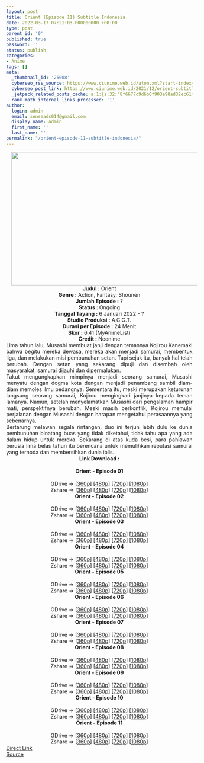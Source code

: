 ```yaml
---
layout: post
title: Orient (Episode 11) Subtitle Indonesia
date: 2022-03-17 07:21:03.000000000 +00:00
type: post
parent_id: '0'
published: true
password: ''
status: publish
categories:
- Anime
tags: []
meta:
  _thumbnail_id: '25008'
  cyberseo_rss_source: https://www.ciunime.web.id/atom.xml?start-index=1
  cyberseo_post_link: https://www.ciunime.web.id/2021/12/orient-subtitle-indonesia.html
  _jetpack_related_posts_cache: a:1:{s:32:"8f6677c9d6b0f903e98ad32ec61f8deb";a:2:{s:7:"expires";i:1647623819;s:7:"payload";a:3:{i:0;a:1:{s:2:"id";i:23291;}i:1;a:1:{s:2:"id";i:22638;}i:2;a:1:{s:2:"id";i:24901;}}}}
  rank_math_internal_links_processed: '1'
author:
  login: admin
  email: senseads014@gmail.com
  display_name: admin
  first_name: ''
  last_name: ''
permalink: "/orient-episode-11-subtitle-indonesia/"
---
```

<div class="separator" style="clear: both; text-align: center;"><a href="https://blogger.googleusercontent.com/img/a/AVvXsEibPZlRYne1-TjpbiSJHQTiRj1Aw5iw4zTCGcDrz7TZ5cqV0NvZPchZDgNJSIgvLh0n-3rxfwlpVMZtiyEkOlNA0dXlGdVTzoi0ArKR8wDtt46WmVsjFYugl36KfNGl055y2Dxm8z0560njrdz0-NMw2-CrldM7D9JcbW56qlJFbx6n3NgAVPtQHkvC=s1280" style="margin-left: 1em; margin-right: 1em;"><img border="0" data-original-height="720" data-original-width="1280" height="360" src="{{ site.baseurl }}/assets/2022/03/AVvXsEibPZlRYne1-TjpbiSJHQTiRj1Aw5iw4zTCGcDrz7TZ5cqV0NvZPchZDgNJSIgvLh0n-3rxfwlpVMZtiyEkOlNA0dXlGdVTzoi0ArKR8wDtt46WmVsjFYugl36KfNGl055y2Dxm8z0560njrdz0-NMw2-CrldM7D9JcbW56qlJFbx6n3NgAVPtQHkvC=w640-h360" width="640" /></a></div>
<div class="separator" style="clear: both; text-align: center;"></div>
<div style="text-align: center;"><b>Judul</b><b><b> </b>:</b> Orient</div>
<div style="text-align: center;"><b><b>Genre :</b></b> Action, Fantasy, Shounen</div>
<div style="text-align: center;"><b>Jumlah Episode :</b> ?<br /><b>Status :&nbsp;</b>Ongoing<br /><b>Tanggal Tayang :</b> 6 Januari 2022 - ?<br /><b>Studio Produksi :</b>&nbsp;A.C.G.T.<br /><b>Durasi per Episode :</b> 24 Menit</div>
<div style="text-align: center;"><b>Skor :</b> 6.41 (MyAnimeList)</div>
<div style="text-align: center;"><b>Credit :</b>&nbsp;Neonime</div>
<div style="text-align: center;"></div>
<div style="text-align: justify;">
<div>Lima tahun lalu, Musashi membuat janji dengan temannya Kojirou Kanemaki bahwa begitu mereka dewasa, mereka akan menjadi samurai, membentuk liga, dan melakukan misi pembunuhan setan. Tapi sejak itu, banyak hal telah berubah. Dengan setan yang sekarang dipuji dan disembah oleh masyarakat, samurai dijauhi dan dipermalukan.</div>
<div></div>
<div>Takut mengungkapkan mimpinya menjadi seorang samurai, Musashi menyatu dengan dogma kota dengan menjadi penambang sambil diam-diam memoles ilmu pedangnya. Sementara itu, meski merupakan keturunan langsung seorang samurai, Kojirou mengingkari janjinya kepada teman lamanya. Namun, setelah menyelamatkan Musashi dari pengalaman hampir mati, perspektifnya berubah. Meski masih berkonflik, Kojirou memulai perjalanan dengan Musashi dengan harapan mengetahui perasaannya yang sebenarnya.</div>
<div></div>
<div>Bertarung melawan segala rintangan, duo ini terjun lebih dulu ke dunia pembunuhan binatang buas yang tidak diketahui, tidak tahu apa yang ada dalam hidup untuk mereka. Sekarang di atas kuda besi, para pahlawan berusia lima belas tahun itu berencana untuk memulihkan reputasi samurai yang ternoda dan membersihkan dunia iblis.</div>
</div>
<div style="text-align: justify;"></div>
<div style="text-align: justify;"></div>
<div style="text-align: center;">
<div style="text-align: center;">
<div style="text-align: left;">
<div style="text-align: center;"><b>Link Download :</b></div>
<div style="text-align: center;"><b><br /></b></div>
<div style="text-align: center;"><span style="text-align: left;"><b>Orient&nbsp;</b></span><b>- Episode 01</b></div>
<div style="text-align: center;"><b><br /></b></div>
<div style="text-align: center;">GDrive =&gt; [<a href="https://acefile.co/f/64510617/oploverz-fan-orn-01-mp4-360p-mp4" target="_blank" rel="noopener">360p</a>] [<a href="https://acefile.co/f/64513558/neonime_orn_01-480p-zip" target="_blank" rel="noopener">480p</a>] [<a href="https://acefile.co/f/64513976/neonime_orn_01-720p-zip" target="_blank" rel="noopener">720p</a>] [<a href="https://acefile.co/f/64513641/neonime_orn_01-1080p-zip" target="_blank" rel="noopener">1080p</a>]</div>
<div style="text-align: center;">Zshare =&gt; [<a href="https://www60.zippyshare.com/v/hP5dmrv0/file.html" target="_blank" rel="noopener">360p</a>] [<a href="https://www16.zippyshare.com/v/2NHHzDg3/file.html" target="_blank" rel="noopener">480p</a>] [<a href="https://www57.zippyshare.com/v/Qj8pg7rg/file.html" target="_blank" rel="noopener">720p</a>] [<a href="https://www71.zippyshare.com/v/Vt7n45yN/file.html" target="_blank" rel="noopener">1080p</a>]</div>
<div style="text-align: center;"></div>
<div style="text-align: center;">
<div><span style="text-align: left;"><b>Orient&nbsp;</b></span><b>- Episode 02</b></div>
<div><b><br /></b></div>
<div>GDrive =&gt; [<a href="https://www.mp4upload.com/zsp6gfnvz5fo" target="_blank" rel="noopener">360p</a>] [<a href="https://acefile.co/f/65123557/neonime_orn-02-480p-zip" target="_blank" rel="noopener">480p</a>] [<a href="https://acefile.co/f/65123861/neonime_orn-02-720p-zip" target="_blank" rel="noopener">720p</a>] [<a href="https://acefile.co/f/65125015/neonime_orn-02-1080p-zip" target="_blank" rel="noopener">1080p</a>]</div>
<div>Zshare =&gt; [<a href="https://www87.zippyshare.com/v/Gbz4FqfJ/file.html" target="_blank" rel="noopener">360p</a>] [<a href="https://www112.zippyshare.com/v/NAKbORfB/file.html" target="_blank" rel="noopener">480p</a>] [<a href="https://www99.zippyshare.com/v/iSxWDdVc/file.html" target="_blank" rel="noopener">720p</a>] [<a href="https://www76.zippyshare.com/v/WBoakGdr/file.html" target="_blank" rel="noopener">1080p</a>]</div>
<div></div>
<div>
<div><span style="text-align: left;"><b>Orient&nbsp;</b></span><b>- Episode 03</b></div>
<div><b><br /></b></div>
<div>GDrive =&gt; [<a href="https://www.mp4upload.com/jovchx60egzv" target="_blank" rel="noopener">360p</a>] [<a href="https://acefile.co/f/65755352/neonime_orn-03-480p-zip" target="_blank" rel="noopener">480p</a>] [<a href="https://acefile.co/f/65755340/neonime_orn-03-720p-zip" target="_blank" rel="noopener">720p</a>] [<a href="https://acefile.co/f/65756933/neonime_orn-03-1080p-zip" target="_blank" rel="noopener">1080p</a>]</div>
<div>Zshare =&gt; [<a href="https://www24.zippyshare.com/v/M6SI7ElD/file.html" target="_blank" rel="noopener">360p</a>] [<a href="https://www96.zippyshare.com/v/6YGkfsWS/file.html" target="_blank" rel="noopener">480p</a>] [<a href="https://www40.zippyshare.com/v/vzlWsrML/file.html" target="_blank" rel="noopener">720p</a>] [<a href="https://www62.zippyshare.com/v/tf15DqbV/file.html" target="_blank" rel="noopener">1080p</a>]</div>
</div>
<div></div>
<div>
<div><span style="text-align: left;"><b>Orient&nbsp;</b></span><b>- Episode 04</b></div>
<div><b><br /></b></div>
<div>GDrive =&gt; [<a href="https://acefile.co/f/66356490/oploverz-fan-orn-04-mp4-360p-mp4" target="_blank" rel="noopener">360p</a>] [<a href="https://acefile.co/f/66362681/neonime_orn-04-480p-zip" target="_blank" rel="noopener">480p</a>] [<a href="https://acefile.co/f/66362848/neonime_orn-04-720p-zip" target="_blank" rel="noopener">720p</a>] [<a href="https://acefile.co/f/66362671/neonime_orn-04-1080p-zip" target="_blank" rel="noopener">1080p</a>]</div>
<div>Zshare =&gt; [<a href="https://www107.zippyshare.com/v/oBnoTQpE/file.html" target="_blank" rel="noopener">360p</a>] [<a href="https://www65.zippyshare.com/v/VqRAwR6o/file.html" target="_blank" rel="noopener">480p</a>] [<a href="https://www106.zippyshare.com/v/Tc7j1hCC/file.html" target="_blank" rel="noopener">720p</a>] [<a href="https://www23.zippyshare.com/v/InTJU6rJ/file.html" target="_blank" rel="noopener">1080p</a>]</div>
</div>
<div></div>
<div>
<div><span style="text-align: left;"><b>Orient&nbsp;</b></span><b>- Episode 05</b></div>
<div><b><br /></b></div>
<div>GDrive =&gt; [<a href="https://acefile.co/f/66964036/oploverz-fan-orn-05-mp4-360p-mp4" target="_blank" rel="noopener">360p</a>] [<a href="https://acefile.co/f/66965890/neonime_orn-05-480p-zip" target="_blank" rel="noopener">480p</a>] [<a href="https://acefile.co/f/66966370/neonime_orn-05-720p-zip" target="_blank" rel="noopener">720p</a>] [<a href="https://acefile.co/f/66966121/neonime_orn-05-1080p-zip" target="_blank" rel="noopener">1080p</a>]</div>
<div>Zshare =&gt; [<a href="https://www10.zippyshare.com/v/TYlwiKLE/file.html" target="_blank" rel="noopener">360p</a>] [<a href="https://www25.zippyshare.com/v/pkwIW943/file.html" target="_blank" rel="noopener">480p</a>] [<a href="https://www99.zippyshare.com/v/sejzrQn5/file.html" target="_blank" rel="noopener">720p</a>] [<a href="https://www67.zippyshare.com/v/brZqQtG9/file.html" target="_blank" rel="noopener">1080p</a>]</div>
</div>
<div></div>
<div>
<div><span style="text-align: left;"><b>Orient&nbsp;</b></span><b>- Episode 06</b></div>
<div><b><br /></b></div>
<div>GDrive =&gt; [<a href="https://acefile.co/f/67558016/oploverz-fan-orn-06-mp4-360p-mp4" target="_blank" rel="noopener">360p</a>] [<a href="https://acefile.co/f/67557931/neonime_orn-06-480p-zip" target="_blank" rel="noopener">480p</a>] [<a href="https://acefile.co/f/67558157/neonime_orn-06-720p-zip" target="_blank" rel="noopener">720p</a>] [<a href="https://acefile.co/f/67558447/neonime_orn-06-1080p-zip" target="_blank" rel="noopener">1080p</a>]</div>
<div>Zshare =&gt; [<a href="https://www27.zippyshare.com/v/1s0o0Qtu/file.html" target="_blank" rel="noopener">360p</a>] [<a href="https://www118.zippyshare.com/v/4ex8WEWr/file.html" target="_blank" rel="noopener">480p</a>] [<a href="https://www32.zippyshare.com/v/pNLhAkwb/file.html" target="_blank" rel="noopener">720p</a>] [<a href="https://www70.zippyshare.com/v/aTEzPPCz/file.html" target="_blank" rel="noopener">1080p</a>]</div>
</div>
<div></div>
<div>
<div><span style="text-align: left;"><b>Orient&nbsp;</b></span><b>- Episode 07</b></div>
<div><b><br /></b></div>
<div>GDrive =&gt; [<a href="https://acefile.co/f/68159007/oploverz-fan-orn-07-mp4-360p-mp4" target="_blank" rel="noopener">360p</a>] [<a href="https://acefile.co/f/68159428/neonime_orn-07-480p-zip" target="_blank" rel="noopener">480p</a>] [<a href="https://acefile.co/f/68159613/neonime_orn-07-720p-zip" target="_blank" rel="noopener">720p</a>] [<a href="https://acefile.co/f/68160220/neonime_orn-07-1080p-zip" target="_blank" rel="noopener">1080p</a>]</div>
<div>Zshare =&gt; [<a href="https://www105.zippyshare.com/v/C0XCQZcI/file.html" target="_blank" rel="noopener">360p</a>] [<a href="https://www93.zippyshare.com/v/cR2cULyD/file.html" target="_blank" rel="noopener">480p</a>] [<a href="https://www84.zippyshare.com/v/t6QzwyWC/file.html" target="_blank" rel="noopener">720p</a>] [<a href="https://www26.zippyshare.com/v/c9p9u0QZ/file.html" target="_blank" rel="noopener">1080p</a>]</div>
</div>
<div></div>
<div>
<div><span style="text-align: left;"><b>Orient&nbsp;</b></span><b>- Episode 08</b></div>
<div><b><br /></b></div>
<div>GDrive =&gt; [<a href="https://acefile.co/f/68754295/oploverz-fan-orn-08-mp4-360p-mp4" target="_blank" rel="noopener">360p</a>] [<a href="https://acefile.co/f/68754454/neonime_orn-08-480p-zip" target="_blank" rel="noopener">480p</a>] [<a href="https://acefile.co/f/68754616/neonime_orn-08-720p-zip" target="_blank" rel="noopener">720p</a>] [<a href="https://acefile.co/f/68755591/neonime_orn-08-1080p-zip" target="_blank" rel="noopener">1080p</a>]</div>
<div>Zshare =&gt; [<a href="https://www57.zippyshare.com/v/N5Sv7xrs/file.html" target="_blank" rel="noopener">360p</a>] [<a href="https://www55.zippyshare.com/v/1HeZrQFw/file.html" target="_blank" rel="noopener">480p</a>] [<a href="https://www103.zippyshare.com/v/cvksIuxx/file.html" target="_blank" rel="noopener">720p</a>] [<a href="https://www87.zippyshare.com/v/wgnnGdiP/file.html" target="_blank" rel="noopener">1080p</a>]</div>
</div>
<div></div>
<div>
<div><span style="text-align: left;"><b>Orient&nbsp;</b></span><b>- Episode 09</b></div>
<div><b><br /></b></div>
<div>GDrive =&gt; [<a href="https://acefile.co/f/69281971/orn-9-360p-samehadaku-care-mp4" target="_blank" rel="noopener">360p</a>] [<a href="https://acefile.co/f/69281979/orn-9-480p-samehadaku-care-mp4" target="_blank" rel="noopener">480p</a>] [<a href="https://acefile.co/f/69282286/orn-9-mp4hd-samehadaku-care-mp4" target="_blank" rel="noopener">720p</a>] [<a href="https://acefile.co/f/69282815/orn-9-fullhd-samehadaku-care-mp4" target="_blank" rel="noopener">1080p</a>]</div>
<div>Zshare =&gt; [<a href="https://www83.zippyshare.com/v/uD155RJr/file.html" target="_blank" rel="noopener">360p</a>] [<a href="https://www83.zippyshare.com/v/X2Rdj6WY/file.html" target="_blank" rel="noopener">480p</a>] [<a href="https://www102.zippyshare.com/v/oZ2AIeUe/file.html" target="_blank" rel="noopener">720p</a>] [<a href="https://www12.zippyshare.com/v/dKWSTG0o/file.html" target="_blank" rel="noopener">1080p</a>]</div>
</div>
<div></div>
<div>
<div><span style="text-align: left;"><b>Orient&nbsp;</b></span><b>- Episode 10</b></div>
<div><b><br /></b></div>
<div>GDrive =&gt; [<a href="https://acefile.co/f/69800733/orn-10-360p-samehadaku-care-mp4" target="_blank" rel="noopener">360p</a>] [<a href="https://acefile.co/f/69800738/orn-10-480p-samehadaku-care-mp4" target="_blank" rel="noopener">480p</a>] [<a href="https://acefile.co/f/69801000/orn-10-mp4hd-samehadaku-care-mp4" target="_blank" rel="noopener">720p</a>] [<a href="https://acefile.co/f/69801787/orn-10-fullhd-samehadaku-care-mp4" target="_blank" rel="noopener">1080p</a>]</div>
<div>Zshare =&gt; [<a href="https://www69.zippyshare.com/v/1Zj41gt8/file.html" target="_blank" rel="noopener">360p</a>] [<a href="https://www69.zippyshare.com/v/efns8St3/file.html" target="_blank" rel="noopener">480p</a>] [<a href="https://www76.zippyshare.com/v/Vy3esDCJ/file.html" target="_blank" rel="noopener">720p</a>] [<a href="https://www8.zippyshare.com/v/2jbjyOGV/file.html" target="_blank" rel="noopener">1080p</a>]</div>
</div>
<div></div>
<div>
<div><span style="text-align: left;"><b>Orient&nbsp;</b></span><b>- Episode 11</b></div>
<div><b><br /></b></div>
<div>GDrive =&gt; [<a href="https://acefile.co/f/70344422/orn-11-360p-samehadaku-care-mp4" target="_blank" rel="noopener">360p</a>] [<a href="https://acefile.co/f/70344430/orn-11-480p-samehadaku-care-mp4" target="_blank" rel="noopener">480p</a>] [<a href="https://acefile.co/f/70344439/orn-11-mp4hd-samehadaku-care-mp4" target="_blank" rel="noopener">720p</a>] [<a href="https://acefile.co/f/70344438/orn-11-fullhd-samehadaku-care-mp4" target="_blank" rel="noopener">1080p</a>]</div>
<div>Zshare =&gt; [<a href="https://www86.zippyshare.com/v/GNCPaW0A/file.html" target="_blank" rel="noopener">360p</a>] [<a href="https://www86.zippyshare.com/v/GSiUtfbh/file.html" target="_blank" rel="noopener">480p</a>] [<a href="https://www86.zippyshare.com/v/r7OjzxlN/file.html" target="_blank" rel="noopener">720p</a>] [<a href="https://www86.zippyshare.com/v/9CwLAJ5i/file.html" target="_blank" rel="noopener">1080p</a>]</div>
</div>
</div>
</div>
</div>
</div>
<link rel="stylesheet" href="https://cdnjs.cloudflare.com/ajax/libs/font-awesome/4.7.0/css/font-awesome.min.css" />
<div class="divbtn"> <a href="https://handymansurrender.com/fihup8buzv?key=94550f7ce39444073321dde3b8782f97" class="btn"><i class="fa fa-download"></i> Direct Link</a> <br /><a href="https://www.ciunime.web.id/2021/12/orient-subtitle-indonesia.html">Source</a> </div>

